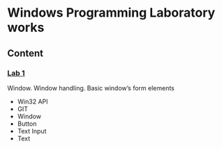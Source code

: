 # Windows Programming Laboratory works

## Content

### [Lab 1](https://github.com/TUM-FAF/WP2/blob/master/WP_LAB%231.md)
Window. Window handling. Basic window’s form elements
  * Win32 API
  * GIT
  * Window
  * Button
  * Text Input
  * Text


